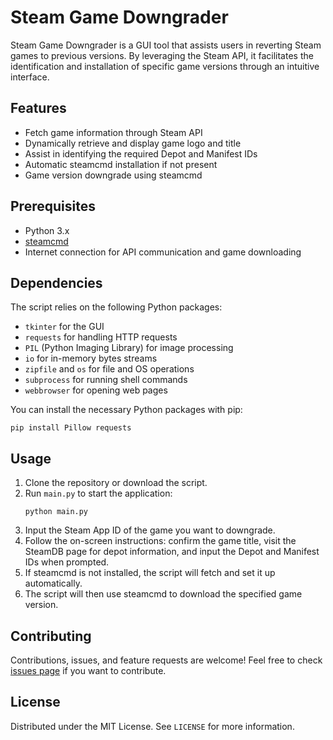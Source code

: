 # Steam Game Downgrader

Steam Game Downgrader is a GUI tool that assists users in reverting Steam games to previous versions. By leveraging the Steam API, it facilitates the identification and installation of specific game versions through an intuitive interface.

## Features

- Fetch game information through Steam API
- Dynamically retrieve and display game logo and title
- Assist in identifying the required Depot and Manifest IDs
- Automatic steamcmd installation if not present
- Game version downgrade using steamcmd

## Prerequisites

- Python 3.x
- [steamcmd](https://developer.valvesoftware.com/wiki/SteamCMD)
- Internet connection for API communication and game downloading

## Dependencies

The script relies on the following Python packages:
- `tkinter` for the GUI
- `requests` for handling HTTP requests
- `PIL` (Python Imaging Library) for image processing
- `io` for in-memory bytes streams
- `zipfile` and `os` for file and OS operations
- `subprocess` for running shell commands
- `webbrowser` for opening web pages

You can install the necessary Python packages with pip:

```
pip install Pillow requests
```

## Usage

1. Clone the repository or download the script.
2. Run `main.py` to start the application:
    ```
    python main.py
    ```
3. Input the Steam App ID of the game you want to downgrade.
4. Follow the on-screen instructions: confirm the game title, visit the SteamDB page for depot information, and input the Depot and Manifest IDs when prompted.
5. If steamcmd is not installed, the script will fetch and set it up automatically.
6. The script will then use steamcmd to download the specified game version.

## Contributing

Contributions, issues, and feature requests are welcome! Feel free to check [issues page](https://github.com/PuzzlingGGG/SteamDowngrade/issues) if you want to contribute.

## License

Distributed under the MIT License. See `LICENSE` for more information.
